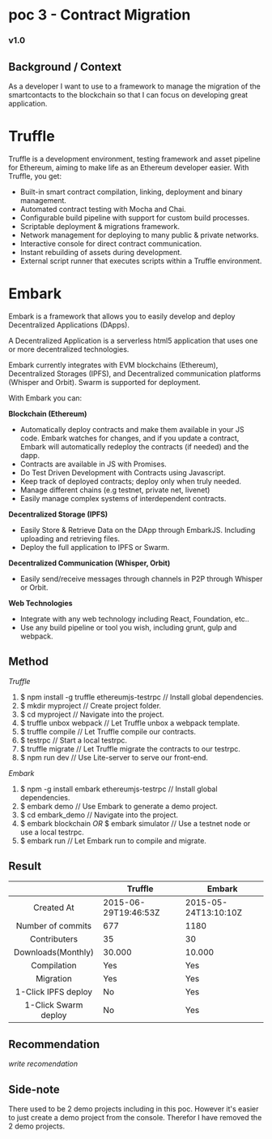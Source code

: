 # poc 3 - Contract Migration
### v1.0

## Background / Context
As a developer I want to use to a framework to manage the migration of the smartcontacts to the blockchain so that I can focus on developing great application.

# Truffle
Truffle is a development environment, testing framework and asset pipeline for Ethereum, aiming to make life as an Ethereum developer easier. With Truffle, you get:

* Built-in smart contract compilation, linking, deployment and binary management.
* Automated contract testing with Mocha and Chai.
* Configurable build pipeline with support for custom build processes.
* Scriptable deployment & migrations framework.
* Network management for deploying to many public & private networks.
* Interactive console for direct contract communication.
* Instant rebuilding of assets during development.
* External script runner that executes scripts within a Truffle environment.

# Embark
Embark is a framework that allows you to easily develop and deploy Decentralized Applications (DApps).

A Decentralized Application is a serverless html5 application that uses one or more decentralized technologies.

Embark currently integrates with EVM blockchains (Ethereum), Decentralized Storages (IPFS), and Decentralized communication platforms (Whisper and Orbit). Swarm is supported for deployment.

With Embark you can:

**Blockchain (Ethereum)**
* Automatically deploy contracts and make them available in your JS code. Embark watches for changes, and if you update a contract, Embark will automatically redeploy the contracts (if needed) and the dapp.
* Contracts are available in JS with Promises.
* Do Test Driven Development with Contracts using Javascript.
* Keep track of deployed contracts; deploy only when truly needed.
* Manage different chains (e.g testnet, private net, livenet)
* Easily manage complex systems of interdependent contracts.

**Decentralized Storage (IPFS)**
* Easily Store & Retrieve Data on the DApp through EmbarkJS. Including uploading and retrieving files.
* Deploy the full application to IPFS or Swarm.


**Decentralized Communication (Whisper, Orbit)**
* Easily send/receive messages through channels in P2P through Whisper or Orbit.

**Web Technologies**
* Integrate with any web technology including React, Foundation, etc..
* Use any build pipeline or tool you wish, including grunt, gulp and webpack.


## Method

*Truffle*
1. $ npm install -g truffle ethereumjs-testrpc      // Install global dependencies.
2. $ mkdir myproject                                // Create project folder.
3. $ cd myproject                                   // Navigate into the project.
4. $ truffle unbox webpack                          // Let Truffle unbox a webpack template.
5. $ truffle compile                                // Let Truffle compile our contracts.
6. $ testrpc                                        // Start a local testrpc.
7. $ truffle migrate                                // Let Truffle migrate the contracts to our testrpc.
8. $ npm run dev                                    // Use Lite-server to serve our front-end.

*Embark*
1. $ npm -g install embark ethereumjs-testrpc       // Install global dependencies.
2. $ embark demo                                    // Use Embark to generate a demo project.
3. $ cd embark_demo                                 // Navigate into the project.
4. $ embark blockchain *OR* $ embark simulator      // Use a testnet node or use a local testrpc.
5. $ embark run                                     // Let Embark run to compile and migrate.

## Result
|   				    |  Truffle 	            |  Embark 	            |
|:-:				    |---		            |---		            |
|Created At			    |2015-06-29T19:46:53Z   |2015-05-24T13:10:10Z   |
|Number of commits	    |677                    |1180                   |
|Contributers 		    |35                     |30                     |
|Downloads(Monthly)	    |30.000                 |10.000                 |
|Compilation            |Yes                    |Yes                    |
|Migration              |Yes                    |Yes                    |
|1-Click IPFS deploy    |No                     |Yes                    |
|1-Click Swarm deploy   |No                     |Yes                    |


## Recommendation
*write recomendation*

## Side-note
There used to be 2 demo projects including in this poc. However it's easier to just create a demo project from the console. Therefor I have removed the 2 demo projects.

